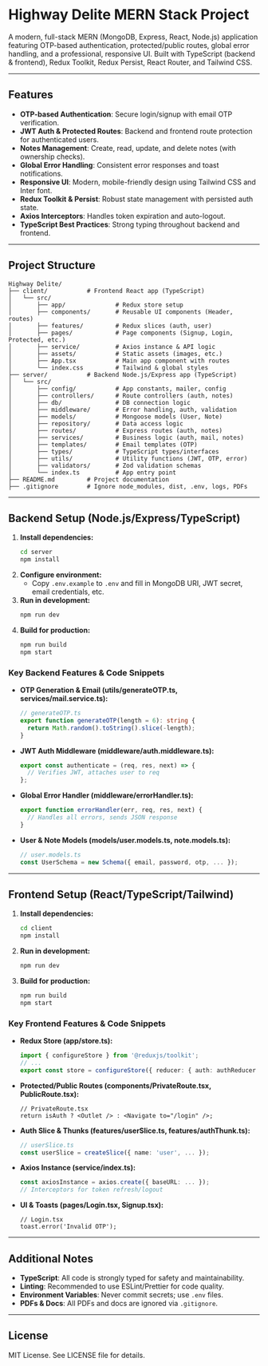 # Highway Delite MERN Stack Project

A modern, full-stack MERN (MongoDB, Express, React, Node.js) application featuring OTP-based authentication, protected/public routes, global error handling, and a professional, responsive UI. Built with TypeScript (backend & frontend), Redux Toolkit, Redux Persist, React Router, and Tailwind CSS.

---

## Features

- **OTP-based Authentication**: Secure login/signup with email OTP verification.
- **JWT Auth & Protected Routes**: Backend and frontend route protection for authenticated users.
- **Notes Management**: Create, read, update, and delete notes (with ownership checks).
- **Global Error Handling**: Consistent error responses and toast notifications.
- **Responsive UI**: Modern, mobile-friendly design using Tailwind CSS and Inter font.
- **Redux Toolkit & Persist**: Robust state management with persisted auth state.
- **Axios Interceptors**: Handles token expiration and auto-logout.
- **TypeScript Best Practices**: Strong typing throughout backend and frontend.

---

## Project Structure

```
Highway Delite/
├── client/           # Frontend React app (TypeScript)
│   └── src/
│       ├── app/              # Redux store setup
│       ├── components/       # Reusable UI components (Header, routes)
│       ├── features/         # Redux slices (auth, user)
│       ├── pages/            # Page components (Signup, Login, Protected, etc.)
│       ├── service/          # Axios instance & API logic
│       ├── assets/           # Static assets (images, etc.)
│       ├── App.tsx           # Main app component with routes
│       └── index.css         # Tailwind & global styles
├── server/           # Backend Node.js/Express app (TypeScript)
│   └── src/
│       ├── config/           # App constants, mailer, config
│       ├── controllers/      # Route controllers (auth, notes)
│       ├── db/               # DB connection logic
│       ├── middleware/       # Error handling, auth, validation
│       ├── models/           # Mongoose models (User, Note)
│       ├── repository/       # Data access logic
│       ├── routes/           # Express routes (auth, notes)
│       ├── services/         # Business logic (auth, mail, notes)
│       ├── templates/        # Email templates (OTP)
│       ├── types/            # TypeScript types/interfaces
│       ├── utils/            # Utility functions (JWT, OTP, error)
│       ├── validators/       # Zod validation schemas
│       └── index.ts          # App entry point
├── README.md         # Project documentation
├── .gitignore        # Ignore node_modules, dist, .env, logs, PDFs
```

---

## Backend Setup (Node.js/Express/TypeScript)

1. **Install dependencies:**
   ```sh
   cd server
   npm install
   ```
2. **Configure environment:**
   - Copy `.env.example` to `.env` and fill in MongoDB URI, JWT secret, email credentials, etc.
3. **Run in development:**
   ```sh
   npm run dev
   ```
4. **Build for production:**
   ```sh
   npm run build
   npm start
   ```

### Key Backend Features & Code Snippets

- **OTP Generation & Email (utils/generateOTP.ts, services/mail.service.ts):**
  ```ts
  // generateOTP.ts
  export function generateOTP(length = 6): string {
    return Math.random().toString().slice(-length);
  }
  ```
- **JWT Auth Middleware (middleware/auth.middleware.ts):**
  ```ts
  export const authenticate = (req, res, next) => {
    // Verifies JWT, attaches user to req
  };
  ```
- **Global Error Handler (middleware/errorHandler.ts):**
  ```ts
  export function errorHandler(err, req, res, next) {
    // Handles all errors, sends JSON response
  }
  ```
- **User & Note Models (models/user.models.ts, note.models.ts):**
  ```ts
  // user.models.ts
  const UserSchema = new Schema({ email, password, otp, ... });
  ```

---

## Frontend Setup (React/TypeScript/Tailwind)

1. **Install dependencies:**
   ```sh
   cd client
   npm install
   ```
2. **Run in development:**
   ```sh
   npm run dev
   ```
3. **Build for production:**
   ```sh
   npm run build
   npm start
   ```

### Key Frontend Features & Code Snippets

- **Redux Store (app/store.ts):**
  ```ts
  import { configureStore } from '@reduxjs/toolkit';
  // ...
  export const store = configureStore({ reducer: { auth: authReducer } });
  ```
- **Protected/Public Routes (components/PrivateRoute.tsx, PublicRoute.tsx):**
  ```tsx
  // PrivateRoute.tsx
  return isAuth ? <Outlet /> : <Navigate to="/login" />;
  ```
- **Auth Slice & Thunks (features/userSlice.ts, features/authThunk.ts):**
  ```ts
  // userSlice.ts
  const userSlice = createSlice({ name: 'user', ... });
  ```
- **Axios Instance (service/index.ts):**
  ```ts
  const axiosInstance = axios.create({ baseURL: ... });
  // Interceptors for token refresh/logout
  ```
- **UI & Toasts (pages/Login.tsx, Signup.tsx):**
  ```tsx
  // Login.tsx
  toast.error('Invalid OTP');
  ```

---

## Additional Notes

- **TypeScript**: All code is strongly typed for safety and maintainability.
- **Linting**: Recommended to use ESLint/Prettier for code quality.
- **Environment Variables**: Never commit secrets; use `.env` files.
- **PDFs & Docs**: All PDFs and docs are ignored via `.gitignore`.

---

## License

MIT License. See LICENSE file for details.
